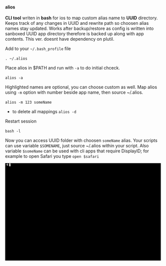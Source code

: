 #### alios

**CLI tool** writen in **bash** for ios to map custom alias name to **UUID** directory. Keeps track of any changes in UUID and rewrite path so choosen alias names stay updated.
Works after backup/restore as config is written into sanboxed UUID app directory therefore is backed up along with app contents. This ver. doesnt have dependency on plutil.

Add to your `~/.bash_profile` file

`. ~/.alios`

Place alios in $PATH and run with `-a` to do initial chceck.

`alios -a`

Highlighted names are optional, you can choose custom as well. Map alios using `-m` option with number beside app name, then source ~/.alios.

`alios -m 123 someName`

- to delete all mappings
`alios -d`

Restart session

`bash -l`

Now you can access UUID folder with choosen `someName` alias. Your scripts can use variable `$SOMENAME`, just source ~/.alios within your script. Also variable `$someName` 
can be used with cli apps that require DisplayID; for example to open Safari you type `open $safari`

![alios](https://raw.githubusercontent.com/z448/alios/master/alios.gif)

